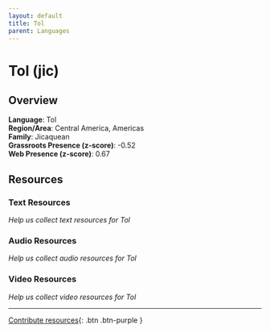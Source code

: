 ```yaml
---
layout: default
title: Tol
parent: Languages
---
```


# Tol (jic)

## Overview

**Language**: Tol  
**Region/Area**: Central America, Americas  
**Family**: Jicaquean  
**Grassroots Presence (z-score)**: -0.52  
**Web Presence (z-score)**: 0.67  

## Resources

### Text Resources
*Help us collect text resources for Tol*

### Audio Resources
*Help us collect audio resources for Tol*

### Video Resources
*Help us collect video resources for Tol*

---

[Contribute resources](https://forms.office.com/e/1SfLJx3u1r){: .btn .btn-purple }
